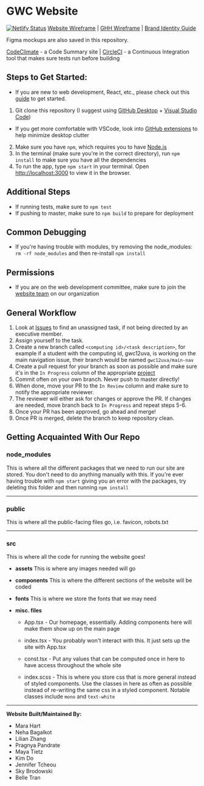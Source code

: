 # GWC Website
[![Netlify Status](https://api.netlify.com/api/v1/badges/1af3dfe5-cf15-4c82-8d7f-3e50bef55e74/deploy-status)](https://app.netlify.com/sites/nervous-mcclintock-efdb66/deploys)
[Website Wireframe](https://www.figma.com/file/3oCYmtWALN20gRkSa5Ew7V/GWC-General-Site?node-id=0%3A1) | [GHH Wireframe](https://www.figma.com/file/fTEjRE0zxWO1uZAVK3QOn1/GWC-Mockups-2?node-id=32%3A1122) | [Brand Identity Guide](https://www.figma.com/file/eb9ExHXT0yGgo4RkK8FG65/Brand-Manual-Identity-Iterations?node-id=251%3A92)

Figma mockups are also saved in this repository.

[CodeClimate](https://codeclimate.com/github/gwcuva/gwc-website) - a Code Summary site | [CircleCI](https://app.circleci.com/pipelines/github/gwcuva/gwc-website) - a Continuous Integration tool that makes sure tests run before building

## Steps to Get Started:
* If you are new to web development, React, etc., please check out this [guide](INTRO-WEB-DEV.md) to get started.
1. Git clone this repository (I suggest using [GitHub Desktop](https://desktop.github.com/) + [Visual Studio Code](https://code.visualstudio.com/Download))
  * If you get more comfortable with VSCode, look into [GitHub extensions](https://code.visualstudio.com/docs/editor/github) to help minimize desktop clutter
2. Make sure you have `npm`, which requires you to have [Node.js](https://nodejs.org/en/)
2. In the terminal (make sure you're in the correct directory), run `npm install` to make sure you have all the dependencies
3. To run the app, type `npm start` in your terminal. Open [http://localhost:3000](http://localhost:3000) to view it in the browser.

## Additional Steps
* If running tests, make sure to `npm test`
* If pushing to master, make sure to `npm build` to prepare for deployment

## Common Debugging
* If you're having trouble with modules, try removing the node_modules: `rm -rf node_modules` and then re-install `npm install`

## Permissions
* If you are on the web development committee, make sure to join the [website team](https://github.com/orgs/gwcuva/teams/website) on our organization

## General Workflow
1. Look at [Issues](https://github.com/gwcuva/gwc-website/issues) to find an unassigned task, if not being directed by an executive member.  
2. Assign yourself to the task.
3. Create a new branch called `<computing id>/<task description>`, for example if a student with the computing id, gwc12uva, is working on the main navigation issue, their branch would be named `gwc12uva/main-nav`
4. Create a pull request for your branch as soon as possible and make sure it's in the `In Progress` column of the appropriate [project](https://github.com/gwcuva/gwc-website/projects)
5. Commit often on your own branch. Never push to master directly!
6. When done, move your PR to the `In Review` column and make sure to notify the appropriate reviewer.
7. The reviewer will either ask for changes or approve the PR. If changes are needed, move branch back to `In Progress` and repeat steps 5-6.
8. Once your PR has been approved, go ahead and merge!
9. Once PR is merged, delete the branch to keep repository clean.

## Getting Acquainted With Our Repo
### node_modules
This is where all the different packages that we need to run our site are stored. You don't need to do anything manually with this. If you're ever having trouble with `npm start` giving you an error with the packages, try deleting this folder and then running `npm install`

---

### public
This is where all the public-facing files go, i.e. favicon, robots.txt 

---

### src
This is where all the code for running the website goes!

* **assets**
This is where any images needed will go

* **components**
This is where the different sections of the website will be coded

* **fonts**
This is where we store the fonts that we may need

* **misc. files**

  * App.tsx - Our homepage, essentially. Adding components here will make them show up on the main page

  * index.tsx - You probably won't interact with this. It just sets up the site with App.tsx

  * const.tsx - Put any values that can be computed once in here to have access throughout the whole site

  * index.scss - This is where you store css that is more general instead of styled components. Use the classes in here as often as possible instead of re-writing the same css in a styled component. Notable classes include `mono` and `text-white`

---


**Website Built/Maintained By:**
* Mara Hart
* Neha Bagalkot
* Lilian Zhang
* Pragnya Pandrate
* Maya Tietz
* Kim Do
* Jennifer Tcheou
* Sky Brodowski
* Belle Tran
